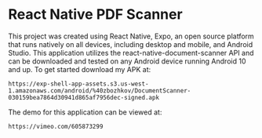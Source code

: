 # React Native PDF Scanner

This project was created using React Native, Expo, an open source platform that runs natively on all devices, including desktop and mobile, and Android Studio. This application utilizes the react-native-document-scanner API and can be downloaded and tested on any Android device running Android 10 and up. To get started download my APK at:

`
https://exp-shell-app-assets.s3.us-west-1.amazonaws.com/android/%40zbozhkov/DocumentScanner-030159bea7864d30941d865af7956dec-signed.apk
`

The demo for this application can be viewed at:

`
https://vimeo.com/605873299
`

